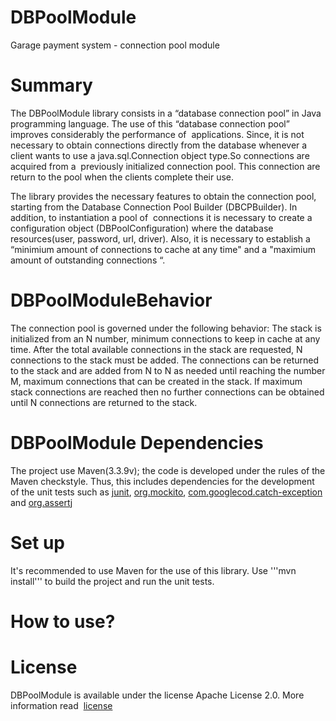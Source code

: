 # DBPoolModule
Garage payment system - connection pool module

# Summary

The DBPoolModule library consists in a “database connection pool” in Java programming language. The use of this “database connection pool” improves considerably the performance of  applications. Since, it is not necessary to obtain connections directly from the database whenever a client wants to use a java.sql.Connection object type.So connections are acquired from a  previously initialized connection pool. This connection are return to the pool when the clients complete their use. 

The library provides the necessary features to obtain the connection pool, starting from the Database Connection Pool Builder (DBCPBuilder). In addition, to instantiation a pool of  connections it is necessary to create a configuration object (DBPoolConfiguration) where the database resources(user, password, url, driver). Also, it is necessary to establish a “minimium amount of connections to cache at any time" and a "maximium amount of outstanding connections
“.

# DBPoolModuleBehavior

The connection pool is governed under the following behavior: The stack is initialized from an N number, minimum connections to keep in cache at any time. After the total available connections in the stack are requested, N connections to the stack must be added. The connections can be returned to the stack and are added from N to N as needed until reaching the number M, maximum connections that can be created in the stack. If maximum stack connections are reached then no further connections can be obtained until N connections are returned to the stack. 

# DBPoolModule Dependencies

The project use Maven(3.3.9v); the code is developed under the rules of the Maven checkstyle. Thus, this includes dependencies for the development of the unit tests such as [junit](https://mvnrepository.com/artifact/junit/junit/4.11), [org.mockito](https://mvnrepository.com/artifact/org.mockito/mockito-core/1.9.5), [com.googlecod.catch-exception](https://mvnrepository.com/artifact/com.googlecode.catch-exception/catch-exception) and [org.assertj](https://mvnrepository.com/artifact/org.assertj/assertj-core/1.5.0)

# Set up
It's recommended to use Maven for the use of this library. Use '''mvn install''' to build the project and run the unit tests.

# How to use?
# License 

DBPoolModule is available under the license Apache License 2.0. More information read  [license](https://choosealicense.com/licenses/)
